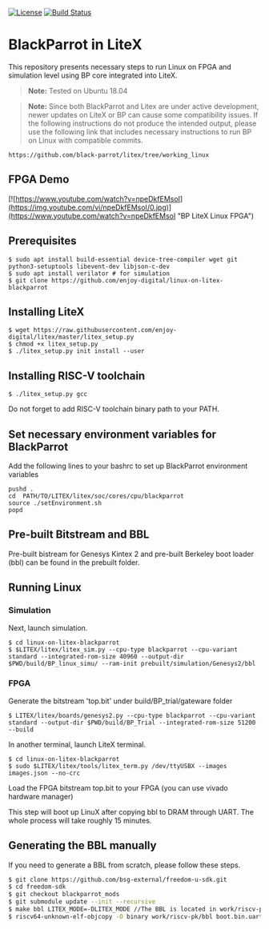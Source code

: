 [![License](https://img.shields.io/badge/License-BSD%203--Clause-blue.svg)](https://opensource.org/licenses/BSD-3-Clause)
[![Build Status](https://travis-ci.org/scanakci/linux-on-litex-blackparrot.svg?branch=master)](https://travis-ci.org/scanakci/linux-on-litex-blackparrot)

# BlackParrot in LiteX

This repository presents necessary steps to run Linux on FPGA and simulation level using BP core integrated into LiteX.

> **Note:** Tested on Ubuntu 18.04

> **Note:** Since both BlackParrot and Litex are under active development, newer updates on LiteX or BP can cause some compatibility issues. If the following instructions do not produce the intended output, please use the following link that includes necessary instructions to run BP on Linux with compatible commits.
```
https://github.com/black-parrot/litex/tree/working_linux
```
## FPGA Demo

[![https://www.youtube.com/watch?v=npeDkfEMsoI](https://img.youtube.com/vi/npeDkfEMsoI/0.jpg)](https://www.youtube.com/watch?v=npeDkfEMsoI "BP LiteX Linux FPGA")


## Prerequisites

```
$ sudo apt install build-essential device-tree-compiler wget git python3-setuptools libevent-dev libjson-c-dev
$ sudo apt install verilator # for simulation
$ git clone https://github.com/enjoy-digital/linux-on-litex-blackparrot

```
## Installing LiteX

```
$ wget https://raw.githubusercontent.com/enjoy-digital/litex/master/litex_setup.py
$ chmod +x litex_setup.py
$ ./litex_setup.py init install --user
```

## Installing RISC-V toolchain
```
$ ./litex_setup.py gcc 
```
Do not forget to add RISC-V toolchain binary path to your PATH.

 
## Set necessary environment variables for BlackParrot

Add the following lines to your bashrc to set up BlackParrot environment variables

```
pushd .
cd  PATH/TO/LITEX/litex/soc/cores/cpu/blackparrot
source ./setEnvironment.sh
popd
```

## Pre-built Bitstream and BBL
Pre-built bistream for Genesys Kintex 2 and pre-built Berkeley boot loader (bbl) can be found in the prebuilt folder.

## Running Linux 


### Simulation

Next, launch simulation.
```
$ cd linux-on-litex-blackparrot
$ $LITEX/litex/litex_sim.py --cpu-type blackparrot --cpu-variant standard --integrated-rom-size 40960 --output-dir $PWD/build/BP_linux_simu/ --ram-init prebuilt/simulation/Genesys2/bbl

```

### FPGA
Generate the bitstream 'top.bit' under build/BP_trial/gateware folder
```
$ LITEX/litex/boards/genesys2.py --cpu-type blackparrot --cpu-variant standard --output-dir $PWD/build/BP_Trial --integrated-rom-size 51200 --build  
```
In another terminal, launch LiteX terminal.
```
$ cd linux-on-litex-blackparrot
$ sudo $LITEX/litex/tools/litex_term.py /dev/ttyUSBX --images images.json --no-crc
```
Load the FPGA bitstream top.bit to your FPGA (you can use vivado hardware manager)

This step will boot up LinuX after copying bbl to DRAM through UART. The whole process will take roughly 15 minutes. 

## Generating the BBL manually 
If you need to generate a BBL from scratch, please follow these steps.
```sh
$ git clone https://github.com/bsg-external/freedom-u-sdk.git
$ cd freedom-sdk
$ git checkout blackparrot_mods
$ git submodule update --init --recursive
$ make bbl LITEX_MODE=-DLITEX_MODE //The BBL is located in work/riscv-pk/
$ riscv64-unknown-elf-objcopy -O binary work/riscv-pk/bbl boot.bin.uart.fpga // final bbl that needs to be loaded in DRAM
```


